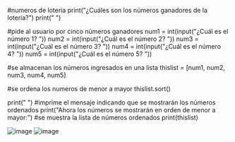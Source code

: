 #numeros de loteria
print("¿Cuáles son los números ganadores de la lotería?")
print(" ")

#pide al usuario por cinco números ganadores
num1 = int(input("¿Cuál es el número 1? "))
num2 = int(input("¿Cuál es el número 2? "))
num3 = int(input("¿Cuál es el número 3? "))
num4 = int(input("¿Cuál es el número 4? "))
num5 = int(input("¿Cuál es el número 5? "))

#se almacenan los números ingresados en una lista
thislist = [num1, num2, num3, num4, num5]

#se ordena los numeros de menor a mayor
thislist.sort()

print(" ")
#imprime el mensaje indicando que se mostrarán los números ordenados
print("Ahora los números se mostrarán en orden de menor a mayor:")
#se muestra la lista de números ordenados
print(thislist)

![image](https://github.com/user-attachments/assets/3390792c-1cf6-4269-ae4a-89381a98898d)
![image](https://github.com/user-attachments/assets/ca1d90c6-4b04-42fe-bd35-459056150bb1)
